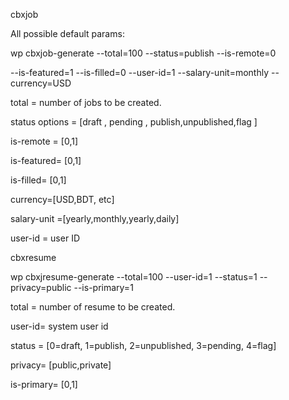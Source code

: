 cbxjob

All possible default params:

wp cbxjob-generate --total=100 --status=publish --is-remote=0

--is-featured=1 --is-filled=0 --user-id=1 --salary-unit=monthly --currency=USD


total = number of jobs to be created.

status options = [draft , pending , publish,unpublished,flag ]

is-remote = [0,1]

is-featured= [0,1]

is-filled= [0,1]

currency=[USD,BDT, etc]

salary-unit =[yearly,monthly,yearly,daily]

user-id = user ID


cbxresume

wp cbxjresume-generate --total=100 --user-id=1 --status=1 --privacy=public --is-primary=1


total = number of resume to be created.

user-id= system user id

status = [0=draft, 1=publish, 2=unpublished, 3=pending, 4=flag]

privacy= [public,private]

is-primary= [0,1]
